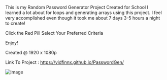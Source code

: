 This is my Random Password Generator Project Created for School
I learned a lot about for loops and generating arrays using this project.
I feel very accomplished even though it took me about 7 days 3-5 hours 
a night to create!

Click the Red Pill Select Your Preferred Criteria


Enjoy!


Created @ 1920 x 1080p




Link To Project : https://vidfinnx.github.io/PasswordGen/






![image](https://user-images.githubusercontent.com/79023746/114340601-ce6b8d80-9b0c-11eb-91e5-fa1525155a75.png)






